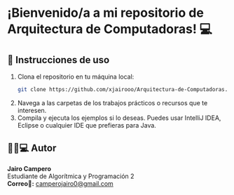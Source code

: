 # ¡Bienvenido/a a mi repositorio de **Arquitectura de Computadoras**! 💻

## 📝 Instrucciones de uso

1. Clona el repositorio en tu máquina local:
   ```bash
   git clone https://github.com/xjairooo/Arquitectura-de-Computadoras.git
2. Navega a las carpetas de los trabajos prácticos o recursos que te interesen.
3. Compila y ejecuta los ejemplos si lo deseas. Puedes usar IntelliJ IDEA, Eclipse o cualquier IDE que prefieras para Java.

## 👨‍💻💻 Autor

**Jairo Campero**  
Estudiante de Algorítmica y Programación 2  
**Correo📩:** [camperojairo0@gmail.com](https://mail.google.com/mail/?view=cm&fs=1&to=camperojairo0@gmail.com)
